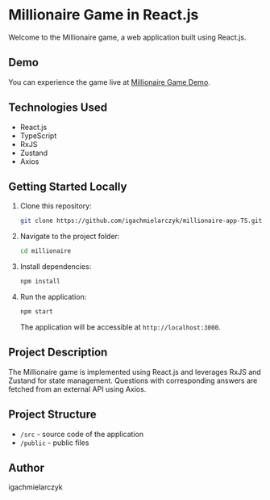 # Millionaire Game in React.js

Welcome to the Millionaire game, a web application built using React.js.

## Demo

You can experience the game live at [Millionaire Game Demo](https://659720622209f137bbce1517--venerable-pastelito-f83727.netlify.app).

## Technologies Used

- React.js
- TypeScript
- RxJS
- Zustand
- Axios

## Getting Started Locally

1. Clone this repository:

    ```bash
    git clone https://github.com/igachmielarczyk/millionaire-app-TS.git
    ```

2. Navigate to the project folder:

    ```bash
    cd millionaire
    ```

3. Install dependencies:

    ```bash
    npm install
    ```

4. Run the application:

    ```bash
    npm start
    ```

    The application will be accessible at `http://localhost:3000`.

## Project Description

The Millionaire game is implemented using React.js and leverages RxJS and Zustand for state management. Questions with corresponding answers are fetched from an external API using Axios.

## Project Structure

- `/src` - source code of the application
- `/public` - public files

## Author

igachmielarczyk




